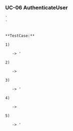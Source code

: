 ### **UC-06 AuthenticateUser**

~~~~~
`
`


**TestCase:**

1) 

​	-> '

2) 

​	-> 

3) 

​	-> '

4) 

​	-> 

5)  

​	-> '







